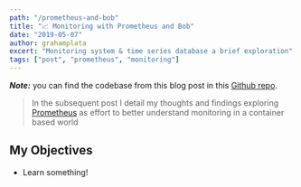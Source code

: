 ```yaml
---
path: "/prometheus-and-bob"
title: "📈 Monitoring with Prometheus and Bob"
date: "2019-05-07"
author: grahamplata
excert: "Monitoring system & time series database a brief exploration"
tags: ["post", "prometheus", "monitoring"]
---
```


**_Note:_** you can find the codebase from this blog post in this [Github repo](https://github.com/grahamplata/PrometheusSandbox).

> In the subsequent post I detail my thoughts and findings exploring [Prometheus](https://github.com/prometheus/prometheus) as effort to better understand monitoring in a container based world

## My Objectives

- Learn something!
